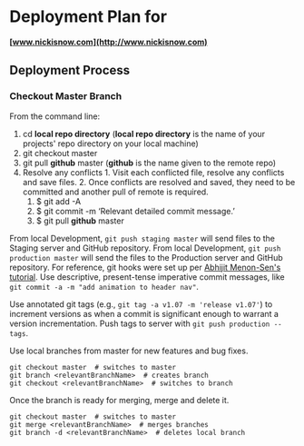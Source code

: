# Deployment Plan for
**[www.nickisnow.com](http://www.nickisnow.com)**

## Deployment Process

### Checkout Master Branch

From the command line:
1. cd **local repo directory**
   (**local repo directory** is the name of your projects' repo directory on your local machine)
2. git checkout master
3. git pull **github** master
   (**github** is the name given to the remote repo)
  1. Resolve any conflicts
    1.  Visit each conflicted file, resolve any conflicts and save files.
    2.  Once conflicts are resolved and saved, they need to be committed and another pull of remote is required.
      1.  $ git add -A
      2.  $ git commit -m ‘Relevant detailed commit message.’
      3.  $ git pull **github** master


From local Development, ```git push staging master``` will send files to the Staging server and GitHub repository. From local Development, ```git push production master``` will send the files to the Production server and GitHub repository. For reference, git hooks were set up per [Abhijit Menon-Sen's tutorial](http://toroid.org/ams/git-website-howto). Use descriptive, present-tense imperative commit messages, like ```git commit -a -m "add animation to header nav"```.  

Use annotated git tags (e.g., ```git tag -a v1.07 -m 'release v1.07'```) to increment versions as when a commit is significant enough to warrant a version incrementation. Push tags to server with ```git push production --tags```.
   
Use local branches from master for new features and bug fixes.

    git checkout master  # switches to master
    git branch <relevantBranchName>  # creates branch
    git checkout <relevantBranchName>  # switches to branch

Once the branch is ready for merging, merge and delete it.

    git checkout master  # switches to master
    git merge <relevantBranchName>  # merges branches
    git branch -d <relevantBranchName>  # deletes local branch